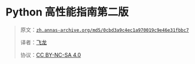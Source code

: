 # Python 高性能指南第二版

> 原文：[`zh.annas-archive.org/md5/0cbd3a9c4ec1a970019c9e46e31fbbc7`](https://zh.annas-archive.org/md5/0cbd3a9c4ec1a970019c9e46e31fbbc7)
> 
> 译者：[飞龙](https://github.com/wizardforcel)
> 
> 协议：[CC BY-NC-SA 4.0](http://creativecommons.org/licenses/by-nc-sa/4.0/)
